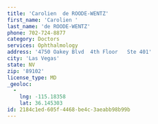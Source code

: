 ```yaml
---
title: 'Carolien  de ROODE-WENTZ'
first_name: 'Carolien '
last_name: 'de ROODE-WENTZ'
phone: 702-724-8877
category: Doctors
services: Ophthalmology
address: '4750 Oakey Blvd  4th Floor   Ste 401'
city: 'Las Vegas'
state: NV
zip: '89102'
license_type: MD
_geoloc:
  -
    lng: -115.18358
    lat: 36.145303
id: 2184c1ed-605f-4468-be4c-3aeabb98b99b
---
```

